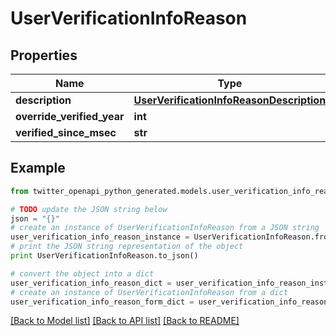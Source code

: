 # UserVerificationInfoReason


## Properties

Name | Type | Description | Notes
------------ | ------------- | ------------- | -------------
**description** | [**UserVerificationInfoReasonDescription**](UserVerificationInfoReasonDescription.md) |  | 
**override_verified_year** | **int** |  | 
**verified_since_msec** | **str** |  | 

## Example

```python
from twitter_openapi_python_generated.models.user_verification_info_reason import UserVerificationInfoReason

# TODO update the JSON string below
json = "{}"
# create an instance of UserVerificationInfoReason from a JSON string
user_verification_info_reason_instance = UserVerificationInfoReason.from_json(json)
# print the JSON string representation of the object
print UserVerificationInfoReason.to_json()

# convert the object into a dict
user_verification_info_reason_dict = user_verification_info_reason_instance.to_dict()
# create an instance of UserVerificationInfoReason from a dict
user_verification_info_reason_form_dict = user_verification_info_reason.from_dict(user_verification_info_reason_dict)
```
[[Back to Model list]](../README.md#documentation-for-models) [[Back to API list]](../README.md#documentation-for-api-endpoints) [[Back to README]](../README.md)



